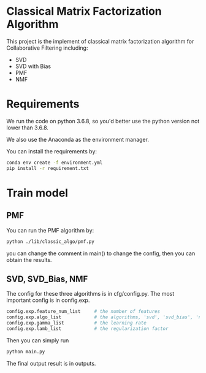 # Classical Matrix Factorization Algorithm

This project is the implement of classical matrix factorization algorithm for Collaborative Filtering including:

- SVD
- SVD with Bias
- PMF
- NMF

# Requirements

We run the code on python 3.6.8, so you'd better use the python version not lower than 3.6.8.

We also use the Anaconda as the environment manager.

You can install the requirements by:

```bash
conda env create -f environment.yml
pip install -r requirement.txt
```

# Train model

## PMF

You can run the PMF algorithm by:

```bash
python ./lib/classic_algo/pmf.py
```

you can change the comment in main() to change the config, then you can obtain the results.

## SVD, SVD_Bias, NMF

The config for these three algorithms is in cfg/config.py. The most important config is in config.exp.

```python
config.exp.feature_num_list		# the number of features
config.exp.algo_list			# the algorithms, 'svd', 'svd_bias', 'nmf'
config.exp.gamma_list			# the learning rate
config.exp.lamb_list			# the regularization factor
```

Then you can simply run

```bash
python main.py
```

The final output result is in outputs.